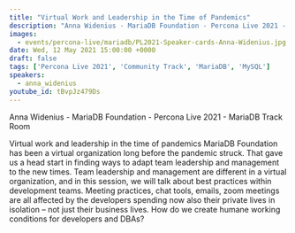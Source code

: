 ```yaml
---
title: "Virtual Work and Leadership in the Time of Pandemics"
description: "Anna Widenius - MariaDB Foundation - Percona Live 2021 - MariaDB Track Room"
images:
  - events/percona-live/mariadb/PL2021-Speaker-cards-Anna-Widenius.jpg
date: Wed, 12 May 2021 15:00:00 +0000
draft: false
tags: ['Percona Live 2021', 'Community Track', 'MariaDB', 'MySQL']
speakers:
  - anna_widenius
youtube_id: tBvpJz479Ds
---
```


Anna Widenius - MariaDB Foundation - Percona Live 2021 - MariaDB Track Room

Virtual work and leadership in the time of pandemics MariaDB Foundation has been a virtual organization long before the pandemic struck. That gave us a head start in finding ways to adapt team leadership and management to the new times. Team leadership and management are different in a virtual organization, and in this session, we will talk about best practices within development teams. Meeting practices, chat tools, emails, zoom meetings are all affected by the developers spending now also their private lives in isolation – not just their business lives. How do we create humane working conditions for developers and DBAs?